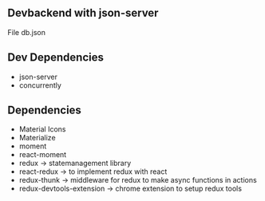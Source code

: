## Devbackend with json-server

File db.json

## Dev Dependencies

- json-server
- concurrently

## Dependencies

- Material Icons
- Materialize
- moment
- react-moment
- redux -> statemanagement library
- react-redux -> to implement redux with react
- redux-thunk -> middleware for redux to make async functions in actions
- redux-devtools-extension -> chrome extension to setup redux tools
